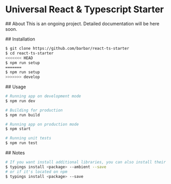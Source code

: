 # Universal React & Typescript Starter

## About
This is an ongoing project. Detailed documentation will be here soon.

## Installation
```bash
$ git clone https://github.com/barbar/react-ts-starter
$ cd react-ts-starter
<<<<<<< HEAD
$ npm run setup
=======
$ npm run setup
>>>>>>> develop
```

## Usage
```bash
# Running app on development mode
$ npm run dev

# Building for production
$ npm run build

# Running app on production mode
$ npm start

# Running unit tests
$ npm run test
```

## Notes
```bash
# If you want install additional libraries, you can also install their typings from DefinitelyTyped
$ typings install <package> --ambient --save
# or if it's located on npm
$ typings install <package> --save

```